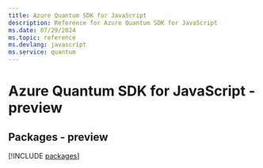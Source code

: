 ```yaml
---
title: Azure Quantum SDK for JavaScript
description: Reference for Azure Quantum SDK for JavaScript
ms.date: 07/29/2024
ms.topic: reference
ms.devlang: javascript
ms.service: quantum
---
```

# Azure Quantum SDK for JavaScript - preview
## Packages - preview
[!INCLUDE [packages](quantum-index.md)]